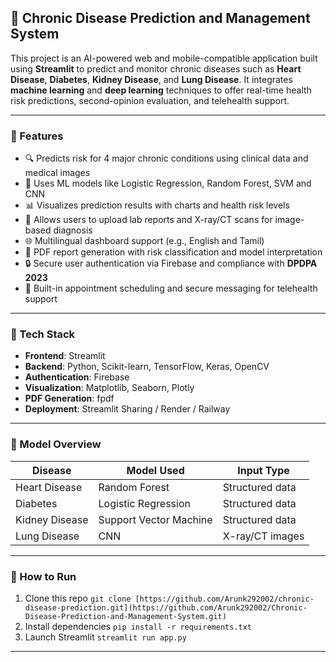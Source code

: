 ## 🏥 Chronic Disease Prediction and Management System

This project is an AI-powered web and mobile-compatible application built using **Streamlit** to predict and monitor chronic diseases such as **Heart Disease**, **Diabetes**, **Kidney Disease**, and **Lung Disease**. It integrates **machine learning** and **deep learning** techniques to offer real-time health risk predictions, second-opinion evaluation, and telehealth support.

---

### 🚀 Features

* 🔍 Predicts risk for 4 major chronic conditions using clinical data and medical images
* 🧠 Uses ML models like Logistic Regression, Random Forest, SVM and CNN
* 📊 Visualizes prediction results with charts and health risk levels
* 📁 Allows users to upload lab reports and X-ray/CT scans for image-based diagnosis
* 🌐 Multilingual dashboard support (e.g., English and Tamil)
* 📄 PDF report generation with risk classification and model interpretation
* 🔒 Secure user authentication via Firebase and compliance with **DPDPA 2023**
* 💬 Built-in appointment scheduling and secure messaging for telehealth support

---

### 🧰 Tech Stack

* **Frontend**: Streamlit
* **Backend**: Python, Scikit-learn, TensorFlow, Keras, OpenCV
* **Authentication**: Firebase
* **Visualization**: Matplotlib, Seaborn, Plotly
* **PDF Generation**: fpdf
* **Deployment**: Streamlit Sharing / Render / Railway

---

### 🧪 Model Overview

| Disease        | Model Used             | Input Type      |
| -------------- | ---------------------- | --------------- |
| Heart Disease  | Random Forest          | Structured data |
| Diabetes       | Logistic Regression    | Structured data |
| Kidney Disease | Support Vector Machine | Structured data |
| Lung Disease   | CNN                    | X-ray/CT images |

---

### 📁 How to Run

1. Clone this repo
   `git clone [https://github.com/Arunk292002/chronic-disease-prediction.git](https://github.com/Arunk292002/Chronic-Disease-Prediction-and-Management-System.git)`
2. Install dependencies
   `pip install -r requirements.txt`
3. Launch Streamlit
   `streamlit run app.py`

---
